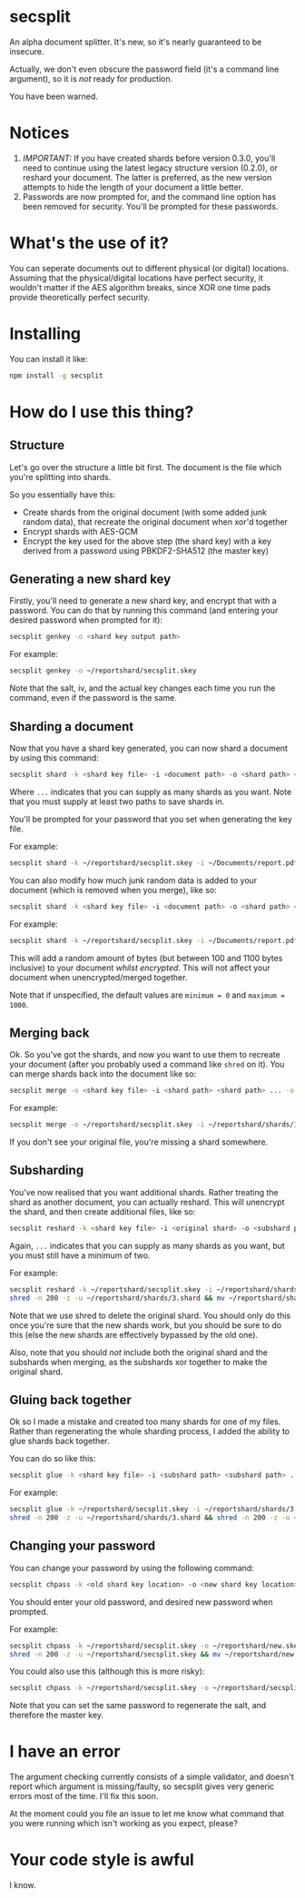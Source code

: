 # secsplit
An alpha document splitter. It's new, so it's nearly guaranteed to be insecure.

Actually, we don't even obscure the password field (it's a command line argument), so it is *not* ready for production.

You have been warned.

# Notices

1. *IMPORTANT:* If you have created shards before version 0.3.0, you'll need to continue using the latest legacy structure version (0.2.0), or reshard your document. The latter is preferred, as the new version attempts to hide the length of your document a little better.
2. Passwords are now prompted for, and the command line option has been removed for security. You'll be prompted for these passwords.

# What's the use of it?

You can seperate documents out to different physical (or digital) locations. Assuming that the physical/digital locations have perfect security, it wouldn't matter if the AES algorithm breaks, since XOR one time pads provide theoretically perfect security.

# Installing

You can install it like:
```bash
npm install -g secsplit
```

# How do I use this thing?

## Structure

Let's go over the structure a little bit first. The document is the file which you're splitting into shards.

So you essentially have this:

* Create shards from the original document (with some added junk random data), that recreate the original document when xor'd together
* Encrypt shards with AES-GCM
* Encrypt the key used for the above step (the shard key) with a key derived from a password using PBKDF2-SHA512 (the master key)


## Generating a new shard key  

Firstly, you'll need to generate a new shard key, and encrypt that with a password. You can do that by running this command (and entering your desired password when prompted for it):
```bash
secsplit genkey -o <shard key output path>
```

For example:
```bash
secsplit genkey -o ~/reportshard/secsplit.skey
```

Note that the salt, iv, and the actual key changes each time you run the command, even if the password is the same.


## Sharding a document

Now that you have a shard key generated, you can now shard a document by using this command:
```bash
secsplit shard -k <shard key file> -i <document path> -o <shard path> <shard path> ...
```
Where `...` indicates that you can supply as many shards as you want. Note that you must supply at least two paths to save shards in.

You'll be prompted for your password that you set when generating the key file.

For example:
```bash
secsplit shard -k ~/reportshard/secsplit.skey -i ~/Documents/report.pdf -o ~/reportshard/shards/1.shard ~/reportshard/shards/2.shard ~/reportshard/shards/3.shard
```

You can also modify how much junk random data is added to your document (which is removed when you merge), like so:
```bash
secsplit shard -k <shard key file> -i <document path> -o <shard path> <shard path> ... -j <maximum amount of junk to add> -m <minimum amount of junk to add>
```

For example:
```bash
secsplit shard -k ~/reportshard/secsplit.skey -i ~/Documents/report.pdf -o ~/reportshard/shards/1.shard ~/reportshard/shards/2.shard ~/reportshard/shards/3.shard -m 100 -j 1100
```
This will add a random amount of bytes (but between 100 and 1100 bytes inclusive) to your document _whilst encrypted_. This will not affect your document when unencrypted/merged together.

Note that if unspecified, the default values are `minimum = 0` and `maximum = 1000`.


## Merging back

Ok. So you've got the shards, and now you want to use them to recreate your document (after you probably used a command like `shred` on it). You can merge shards back into the document like so:
```bash
secsplit merge -o <shard key file> -i <shard path> <shard path> ... -o <merge output path>
```

For example:
```bash
secsplit merge -o ~/reportshard/secsplit.skey -i ~/reportshard/shards/1.shard ~/reportshard/shards/2.shard ~/reportshard/shards/3.shard -o ~/Documents/merged-report.pdf
```

If you don't see your original file, you're missing a shard somewhere.


## Subsharding

You've now realised that you want additional shards. Rather treating the shard as another document, you can actually reshard. This will unencrypt the shard, and then create additional files, like so:
```bash
secsplit reshard -k <shard key file> -i <original shard> -o <subshard path> <subshard path> ...
```
Again, `...` indicates that you can supply as many shards as you want, but you must still have a minimum of two.

For example:
```bash
secsplit reshard -k ~/reportshard/secsplit.skey -i ~/reportshard/shards/3.shard -o ~/reportshard/shards/3sub1.shard ~/reportshard/shards/3sub2.shard
shred -n 200 -z -u ~/reportshard/shards/3.shard && mv ~/reportshard/shards/3sub1.shard ~/reportshard/shards/3.shard && mv ~/reportshard/shards/3sub2.shard ~/reportshard/shards/4.shard # SEE NOTES BELOW BEFORE RUNNING THIS LINE
```
Note that we use shred to delete the original shard. You should only do this once you're sure that the new shards work, but you should be sure to do this (else the new shards are effectively bypassed by the old one).

Also, note that you should *not* include both the original shard and the subshards when merging, as the subshards xor together to make the original shard.

## Gluing back together

Ok so I made a mistake and created too many shards for one of my files. Rather than regenerating the whole sharding process, I added the ability to glue shards back together.

You can do so like this:
```bash
secsplit glue -k <shard key file> -i <subshard path> <subshard path> ... -o <merged shard>
```

For example:
```bash
secsplit glue -k ~/reportshard/secsplit.skey -i ~/reportshard/shards/3.shard ~/reportshard/shards/4.shard -o ~/reportshard/shards/3merge.shard
shred -n 200 -z -u ~/reportshard/shards/3.shard && shred -n 200 -z -u ~/reportshard/shards/4.shard && mv ~/reportshard/shards/3merge.shard ~/reportshard/shards/3.shard
```

## Changing your password

You can change your password by using the following command:
```bash
secsplit chpass -k <old shard key location> -o <new shard key location>
```

You should enter your old password, and desired new password when prompted.

For example:
```bash
secsplit chpass -k ~/reportshard/secsplit.skey -o ~/reportshard/new.skey
shred -n 200 -z -u ~/reportshard/secsplit.skey && mv ~/reportshard/new.skey ~/reportshard/secsplit.skey # Again, run this only once you're sure that the above has worked
```

You could also use this (although this is more risky):
```bash
secsplit chpass -k ~/reportshard/secsplit.skey -o ~/reportshard/secsplit.skey
```

Note that you can set the same password to regenerate the salt, and therefore the master key.

# I have an error

The argument checking currently consists of a simple validator, and doesn't report which argument is missing/faulty, so secsplit gives very generic errors most of the time. I'll fix this soon.

At the moment could you file an issue to let me know what command that you were running which isn't working as you expect, please?

# Your code style is awful

I know.
